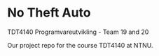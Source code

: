 # No Theft Auto
TDT4140 Programvareutvikling - Team 19 and 20

Our project repo for the course TDT4140 at NTNU.
